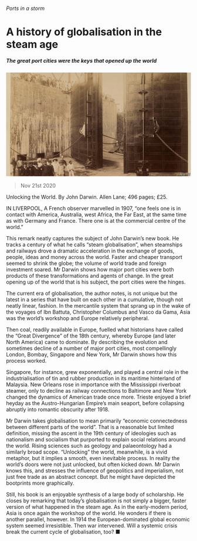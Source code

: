 ###### Ports in a storm

# A history of globalisation in the steam age 

##### The great port cities were the keys that opened up the world 

![image](images/20201121_BKP005.jpg) 

> Nov 21st 2020 

Unlocking the World. By John Darwin. Allen Lane; 496 pages; £25.

IN LIVERPOOL, A French observer marvelled in 1907, “one feels one is in contact with America, Australia, west Africa, the Far East, at the same time as with Germany and France. There one is at the commercial centre of the world.”


This remark neatly captures the subject of John Darwin’s new book. He tracks a century of what he calls “steam globalisation”, when steamships and railways drove a dramatic acceleration in the exchange of goods, people, ideas and money across the world. Faster and cheaper transport seemed to shrink the globe; the volume of world trade and foreign investment soared. Mr Darwin shows how major port cities were both products of these transformations and agents of change. In the great opening up of the world that is his subject, the port cities were the hinges.

The current era of globalisation, the author notes, is not unique but the latest in a series that have built on each other in a cumulative, though not neatly linear, fashion. In the mercantile system that sprang up in the wake of the voyages of Ibn Battuta, Christopher Columbus and Vasco da Gama, Asia was the world’s workshop and Europe relatively peripheral.

Then coal, readily available in Europe, fuelled what historians have called the “Great Divergence” of the 18th century, whereby Europe (and later North America) came to dominate. By describing the evolution and sometimes decline of a number of major port cities, most compellingly London, Bombay, Singapore and New York, Mr Darwin shows how this process worked.

Singapore, for instance, grew exponentially, and played a central role in the industrialisation of tin and rubber production in its maritime hinterland of Malaysia. New Orleans rose in importance with the Mississippi riverboat steamer, only to decline as railway connections to Baltimore and New York changed the dynamics of American trade once more. Trieste enjoyed a brief heyday as the Austro-Hungarian Empire’s main seaport, before collapsing abruptly into romantic obscurity after 1918.

Mr Darwin takes globalisation to mean primarily “economic connectedness between different parts of the world”. That is a reasonable but limited definition, missing the ascent in the 19th century of ideologies such as nationalism and socialism that purported to explain social relations around the world. Rising sciences such as geology and palaeontology had a similarly broad scope. “Unlocking” the world, meanwhile, is a vivid metaphor, but it implies a smooth, even inevitable process. In reality the world’s doors were not just unlocked, but often kicked down. Mr Darwin knows this, and stresses the influence of geopolitics and imperialism, not just free trade as an abstract concept. But he might have depicted the bootprints more graphically.

Still, his book is an enjoyable synthesis of a large body of scholarship. He closes by remarking that today’s globalisation is not simply a bigger, faster version of what happened in the steam age. As in the early-modern period, Asia is once again the workshop of the world. He wonders if there is another parallel, however. In 1914 the European-dominated global economic system seemed irresistible. Then war intervened. Will a systemic crisis break the current cycle of globalisation, too? ■

